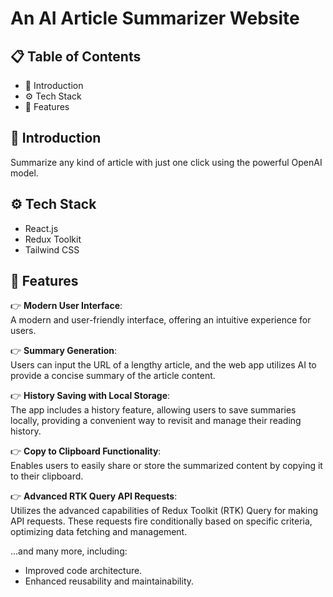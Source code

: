# An AI Article Summarizer Website  

## 📋 Table of Contents  
- 🤖 Introduction  
- ⚙️ Tech Stack  
- 🔋 Features  

## 🤖 Introduction  
Summarize any kind of article with just one click using the powerful OpenAI model.  

## ⚙️ Tech Stack  
- React.js  
- Redux Toolkit  
- Tailwind CSS  

## 🔋 Features  
👉 **Modern User Interface**:  
A modern and user-friendly interface, offering an intuitive experience for users.  

👉 **Summary Generation**:  
Users can input the URL of a lengthy article, and the web app utilizes AI to provide a concise summary of the article content.  

👉 **History Saving with Local Storage**:  
The app includes a history feature, allowing users to save summaries locally, providing a convenient way to revisit and manage their reading history.  

👉 **Copy to Clipboard Functionality**:  
Enables users to easily share or store the summarized content by copying it to their clipboard.  

👉 **Advanced RTK Query API Requests**:  
Utilizes the advanced capabilities of Redux Toolkit (RTK) Query for making API requests. These requests fire conditionally based on specific criteria, optimizing data fetching and management.  

...and many more, including:  
- Improved code architecture.  
- Enhanced reusability and maintainability.  
